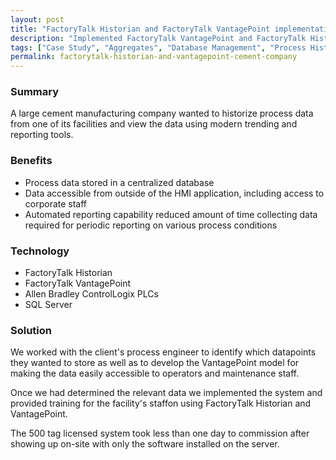 ```yaml
---
layout: post
title: "FactoryTalk Historian and FactoryTalk VantagePoint implementation for a Cement Manufacturing facility"
description: "Implemented FactoryTalk VantagePoint and FactoryTalk Historian to store and analyze process data at an R&D facility for a cement manufacturing company."
tags: ["Case Study", "Aggregates", "Database Management", "Process Historian","Process Analytics", "PLC"]
permalink: factorytalk-historian-and-vantagepoint-cement-company
---
```


<h3>Summary</h3>
<p class="left-align">A large cement manufacturing company wanted to historize process data from one of its facilities and view the data using modern trending and reporting tools.</p>

<h3>Benefits</h3>
<ul class="left-align">
	<li>Process data stored in a centralized database</li>
	<li>Data accessible from outside of the HMI application, including access to corporate staff</li>
	<li>Automated reporting capability reduced amount of time collecting data required for periodic reporting on various process conditions</li>
</ul>

<h3>Technology</h3>
<ul class="left-align">
	<li>FactoryTalk Historian</li>
	<li>FactoryTalk VantagePoint</li>
	<li>Allen Bradley ControlLogix PLCs</li>
	<li>SQL Server</li>
</ul>

<h3>Solution</h3>
<p class="left-align">We worked with the client's process engineer to identify which datapoints they wanted to store as well as to develop the VantagePoint model for making the data easily accessible to operators and maintenance staff.</p>

<p class="left-align">Once we had determined the relevant data we implemented the system and provided training for the facility's staffon using FactoryTalk Historian and VantagePoint.</p>

<p class="left-align">The 500 tag licensed system took less than one day to commission after showing up on-site with only the software installed on the server.</p>

